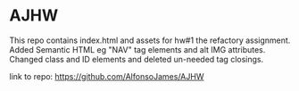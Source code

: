 # AJHW
This repo contains index.html and assets for hw#1 the refactory assignment. 
Added Semantic HTML eg "NAV" tag elements and alt IMG attributes.
Changed class and ID elements and deleted un-needed tag closings.

link to repo: https://github.com/AlfonsoJames/AJHW
